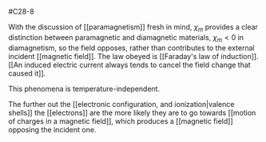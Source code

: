 #C28-8 

With the discussion of [[paramagnetism]] fresh in mind, $\chi_m$ provides a clear distinction between paramagnetic and diamagnetic materials, $\chi_m < 0$ in diamagnetism, so the field opposes, rather than contributes to the external incident [[magnetic field]]. The law obeyed is [[Faraday's law of induction]]. [[An induced electric current always tends to cancel the field change that caused it]].

This phenomena is temperature-independent.

The further out the [[electronic configuration, and ionization|valence shells]] the [[electrons]] are the more likely they are to go towards [[motion of charges in a magnetic field]], which produces a [[magnetic field]] opposing the incident one.